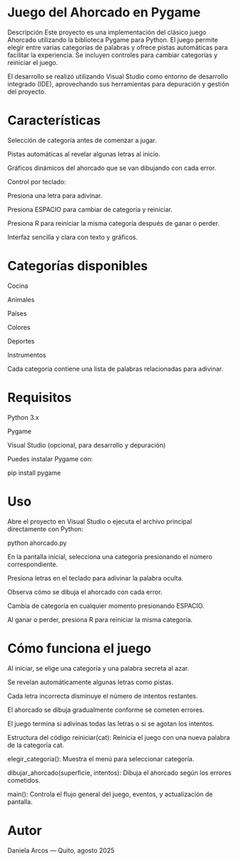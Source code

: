 # Juego del Ahorcado en Pygame
Descripción
Este proyecto es una implementación del clásico juego Ahorcado utilizando la biblioteca Pygame para Python. El juego permite elegir entre varias categorías de palabras y ofrece pistas automáticas para facilitar la experiencia. Se incluyen controles para cambiar categorías y reiniciar el juego.

El desarrollo se realizó utilizando Visual Studio como entorno de desarrollo integrado (IDE), aprovechando sus herramientas para depuración y gestión del proyecto.

# Características
Selección de categoría antes de comenzar a jugar.

Pistas automáticas al revelar algunas letras al inicio.

Gráficos dinámicos del ahorcado que se van dibujando con cada error.

Control por teclado:

Presiona una letra para adivinar.

Presiona ESPACIO para cambiar de categoría y reiniciar.

Presiona R para reiniciar la misma categoría después de ganar o perder.

Interfaz sencilla y clara con texto y gráficos.

# Categorías disponibles
Cocina

Animales

Países

Colores

Deportes

Instrumentos

Cada categoría contiene una lista de palabras relacionadas para adivinar.

# Requisitos
Python 3.x

Pygame

Visual Studio (opcional, para desarrollo y depuración)

Puedes instalar Pygame con:

pip install pygame
# Uso
Abre el proyecto en Visual Studio o ejecuta el archivo principal directamente con Python:

python ahorcado.py

En la pantalla inicial, selecciona una categoría presionando el número correspondiente.

Presiona letras en el teclado para adivinar la palabra oculta.

Observa cómo se dibuja el ahorcado con cada error.

Cambia de categoría en cualquier momento presionando ESPACIO.

Al ganar o perder, presiona R para reiniciar la misma categoría.

# Cómo funciona el juego
Al iniciar, se elige una categoría y una palabra secreta al azar.

Se revelan automáticamente algunas letras como pistas.

Cada letra incorrecta disminuye el número de intentos restantes.

El ahorcado se dibuja gradualmente conforme se cometen errores.

El juego termina si adivinas todas las letras o si se agotan los intentos.

Estructura del código
reiniciar(cat): Reinicia el juego con una nueva palabra de la categoría cat.

elegir_categoria(): Muestra el menú para seleccionar categoría.

dibujar_ahorcado(superficie, intentos): Dibuja el ahorcado según los errores cometidos.

main(): Controla el flujo general del juego, eventos, y actualización de pantalla.

# Autor
Daniela Arcos — Quito, agosto 2025
